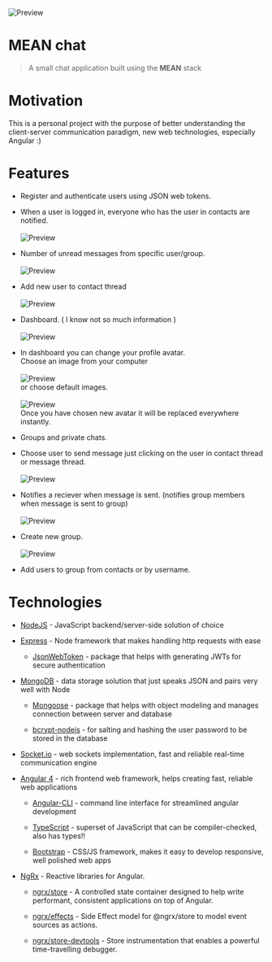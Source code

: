 ![Preview](./preview/app-preview.png)

# MEAN chat

> A small chat application built using the **MEAN** stack

# Motivation

This is a personal project with the purpose of better understanding the client-server communication paradigm, new web technologies, especially Angular :)

# Features

* Register and authenticate users using JSON web tokens.

* When a user is logged in, everyone who has the user in contacts are notified. <br><br>
![Preview](./preview/app-preview.png)

* Number of unread messages from specific user/group.<br><br>
![Preview](./preview/unread-messages.png)

* Add new user to contact thread <br><br>
![Preview](./preview/add-contact-modal.png)

* Dashboard. ( I know not so much information )<br><br>
![Preview](./preview/dashboard.png)

* In dashboard you can change your profile avatar. <br>
Choose an image from your computer <br><br>
![Preview](./preview/change-profile-avatar.png) <br>
or choose default images. <br><br>
![Preview](./preview/change-profile-avatar-default.png) <br>
Once you have chosen new avatar it will be replaced everywhere instantly.

* Groups and private chats.

* Choose user to send message just clicking on the user in contact thread or message thread. <br><br>
![Preview](./preview/contact-message-thread.png)

* Notifies a reciever when message is sent. (notifies group members when message is sent to group)<br><br>
![Preview](./preview/notification-new-message.png)

* Create new group.<br><br>
![Preview](./preview/create-group.png)

* Add users to group from contacts or by username.

# Technologies

* [NodeJS](https://nodejs.org/) - JavaScript backend/server-side solution of choice

* [Express](https://expressjs.com/) - Node framework that makes handling http requests with ease

  * [JsonWebToken](https://www.npmjs.com/package/jsonwebtoken) - package that helps with generating JWTs for secure authentication

* [MongoDB](https://www.mongodb.com/) - data storage solution that just speaks JSON and pairs very well with Node

  * [Mongoose](http://mongoosejs.com/) - package that helps with object modeling and manages connection between server and database

  * [bcrypt-nodejs](https://www.npmjs.com/package/bcrypt-nodejs) - for salting and hashing the user password to be stored in the database

* [Socket.io](https://socket.io/) - web sockets implementation, fast and reliable real-time communication engine

* [Angular 4](https://angular.io/) - rich frontend web framework, helps creating fast, reliable web applications

  * [Angular-CLI](https://cli.angular.io/) - command line interface for streamlined angular development

  * [TypeScript](https://www.typescriptlang.org/) - superset of JavaScript that can be compiler-checked, also has types!!

  * [Bootstrap](http://getbootstrap.com/) - CSS/JS framework, makes it easy to develop responsive, well polished web apps

* [NgRx](https://github.com/ngrx/platform) - Reactive libraries for Angular.

  * [ngrx/store](https://github.com/ngrx/platform/blob/v4.1.1/docs/store/README.md) - A controlled state container designed to help write performant, consistent applications on top of Angular.
  
  * [ngrx/effects](https://github.com/ngrx/platform/blob/v4.1.1/docs/store/README.md) - Side Effect model for @ngrx/store to model event sources as actions.
  
  * [ngrx/store-devtools](https://github.com/ngrx/platform/blob/v4.1.1/docs/store-devtools/README.md) - Store instrumentation that enables a powerful time-travelling debugger.
  